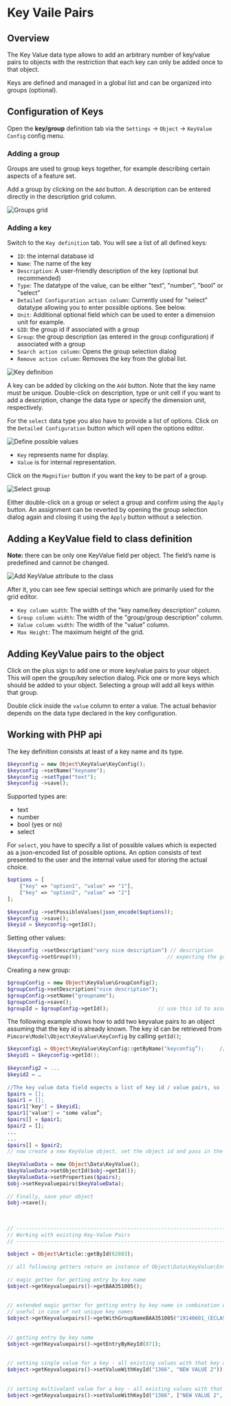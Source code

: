# Key Vaile Pairs

## Overview

The Key Value data type allows to add an arbitrary number of key/value pairs to objects with the restriction that each 
key can only be added once to that object.

Keys are defined and managed in a global list and can be organized into groups (optional).

## Configuration of Keys

Open the **key/group** definition tab via the `Settings` -> `Object` -> `KeyValue Config` config menu.

### Adding a group

Groups are used to group keys together, for example describing certain aspects of a feature set.

Add a group by clicking on the `Add` button. A description can be entered directly in the description grid column.

![Groups grid](../../../img/Objects_KeyValue_Groups.png)

### Adding a key

Switch to the `Key definition` tab. You will see a list of all defined keys:

* `ID`: the internal database id
* `Name`: The name of the key
* `Description`: A user-friendly description of the key (optional but recommended)
* `Type`: The datatype of the value, can be either "text”, "number”, "bool” or "select”
* `Detailed Configuration action column`: Currently used for "select” datatype allowing you to enter possible options. See below.
* `Unit`: Additional optional field which can be used to enter a dimension unit for example.
* `GID`: the group id if associated with a group
* `Group`: the group description (as entered in the group configuration) if associated with a group
* `Search action column`:  Opens the group selection dialog
* `Remove action column`: Removes the key from the global list.

![Key definition](../../../img/Objects_KeyValue_Keys.png)

A key can be added by clicking on the `Add` button. Note that the key name must be unique. 
Double-click on description, type or unit cell if you want to add a description, change the data type or specify 
the dimension unit, respectively.

For the `select` data type you also have to provide a list of options. Click on the `Detailed Configuration` 
button which will open the options editor.

![Define possible values](../../../img/Objects_KeyValue_Options.png)

* `Key` represents name for display.
* `Value` is for internal representation.



Click on the `Magnifier` button if you want the key to be part of a group.

![Select group](../../../img/Objects_KeyValue_SelectGroup.png)


Either double-click on a group or select a group and confirm using the `Apply` button. An assignment can be 
reverted by opening the group selection dialog again and closing it using the `Apply` button without a selection.


## Adding a KeyValue field to class definition

**Note:** there can be only one KeyValue field per object. The field’s name is predefined and cannot be changed.

![Add KeyValue attribute to the class](../../../img/Objects_KeyValue_AddToClass.png)

After it, you can see few special settings which are primarily used for the grid editor.

* `Key column width`: The width of the "key name/key description” column.
* `Group column width`: The width of the "group/group description” column.
* `Value column width`: The width of the "value” column.
* `Max Height`: The maximum height of the grid.


## Adding KeyValue pairs to the object

Click on the plus sign to add one or more key/value pairs to your object. This will open the group/key selection dialog. 
Pick one or more keys which should be added to your object. Selecting a group will add all keys within that group. 

Double click inside the `value` column to enter a value. The actual behavior depends on the data type declared 
in the key configuration.


## Working with PHP api
The key definition consists at least of a key name and its type.

```php
$keyconfig = new Object\KeyValue\KeyConfig();            
$keyconfig ->setName("keyname");
$keyconfig ->setType("text");
$keyconfig ->save();
```

Supported types are:
* text
* number
* bool (yes or no)
* select

For `select`, you have to specify a list of possible values which is expected as a json-encoded list of possible options.
An option consists of text presented to the user and the internal value used for storing the actual choice.

```php
$options = [
    ["key" => "option1", "value" => "1"],
    ["key" => "option2", "value" => "2"]
];
 
$keyconfig ->setPossibleValues(json_encode($options));
$keyconfig ->save();
$keyid = $keyconfig->getId();
```

Setting other values:

```php
$keyconfig ->setDescription("very nice description") // description
$keyconfig->setGroup(9);                            // expecting the group’s id
```

Creating a new group:
```php
$groupConfig = new Object\KeyValue\GroupConfig();
$groupConfig->setDescription("nice description");
$groupConfig->setName("groupname");
$groupConfig->save();
$groupId = $groupConfig->getId();                // use this id to associate a key with a group
```

The following example shows how to add two keyvalue pairs to an object assuming that the key id is already known. 
The key id can be retrieved from `Pimcore\Model\Object\KeyValue\KeyConfig` by calling `getId()`;

```php
$keyconfig1 = Object\KeyValue\KeyConfig::getByName("keyconfig”);     // look up the key config by name and retrieve the id
$keyid1 = $keyconfig->getId();
 
$keyconfig2 = ...
$keyid2 = …
 
//The key value data field expects a list of key id / value pairs, so ...
$pairs = [];
$pair1 = [];
$pair1["key"] = $keyid1;
$pair1["value"] = "some value”;
$pairs[] = $pair1;
$pair2 = [];
...
...
$pairs[] = $pair2;
// now create a new KeyValue object, set the object id and pass in the key/value pairs.
 
$keyValueData = new Object\Data\KeyValue();
$keyValueData->setObjectId($obj->getId());
$keyValueData->setProperties($pairs);
$obj->setKeyvaluepairs($keyValueData);
 
// Finally, save your object
$obj->save();
 
 
 
// -------------------------------------------------------------------------------------
// Working with existing Key-Value Pairs
// -------------------------------------------------------------------------------------
 
$object = Object\Article::getById(62883);
 
// all following getters return an instance of Object\Data\KeyValue\Entry
 
// magic getter for getting entry by key name
$object->getKeyvaluepairs()->getBAA351005();
 
 
// extended magic getter for getting entry by key name in combination with group name
// useful in case of not unique key names
$object->getKeyvaluepairs()->getWithGroupNameBAA351005("19140601_(ECLASS-6.0)");
 
 
// getting entry by key name
$object->getKeyvaluepairs()->getEntryByKeyId(871);
 
 
// setting single value for a key - all existing values with that key are removed
$object->getKeyvaluepairs()->setValueWithKeyId("1366", "NEW VALUE 2"));
 
 
// setting multivalent value for a key - all existing values with that key are removed
$object->getKeyvaluepairs()->setValueWithKeyId("1366", ["NEW VALUE 2", "NEW VALUE 3"]);
```